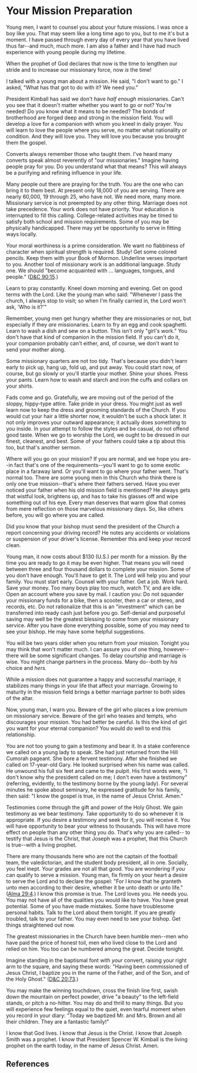 # Your Mission Preparation

Young men, I want to counsel you about your future missions. I was once a boy
like you. That may seem like a long time ago to you, but to me it's but a
moment. I have passed through every day of every year that you have lived thus
far--and much, much more. I am also a father and I have had much experience
with young people during my lifetime.

When the prophet of God declares that now is the time to lengthen our stride
and to increase our missionary force, now _is_ the time!

I talked with a young man about a mission. He said, "I don't want to go." I
asked, "What has that got to do with it? We need you."

President Kimball has said we don't have _half enough_ missionaries. Can't you
see that it doesn't matter whether you want to go or not? You're needed! Do
you know what it means to be needed? The bonds of brotherhood are forged deep
and strong in the mission field. You will develop a love for a companion with
whom you kneel in daily prayer. You will learn to love the people where you
serve, no matter what nationality or condition. And they will love you. They
will love you because you brought them the gospel.

Converts always remember those who taught them. I've heard many converts speak
almost reverently of "our missionaries." Imagine having people pray for you.
Do you understand what that means? This will always be a purifying and
refining influence in your life.

Many people out there are praying for the truth. You are the one who can bring
it to them best. At present only 18,000 of you are serving. There are nearly
60,000, 19 through 25, who have not. We need more, many more. Missionary
service is not preempted by any other thing. Marriage does not take
precedence. Your work does not have priority. Your education is interrupted to
fill this calling. College-related activities may be timed to satisfy both
school and mission requirements. Some of you may be physically handicapped.
There may yet be opportunity to serve in fitting ways locally.

Your moral worthiness is a prime consideration. We want no flabbiness of
character when spiritual strength is required. Study! Get some colored
pencils. Keep them with your Book of Mormon. Underline verses important to
you. Another tool of missionary work is an additional language. Study one. We
should "become acquainted with ... languages, tongues, and people." ([D&amp;C
90:15](/scriptures/dc-testament/dc/90.15?lang=eng#14).)

Learn to pray constantly. Kneel down morning and evening. Get on good terms
with the Lord. Like the young man who said: "Whenever I pass the church, I
always stop to visit; so when I'm finally carried in, the Lord won't ask, 'Who
is it?'"

Remember, young men get hungry whether they are missionaries or not, but
especially if they _are_ missionaries. Learn to fry an egg and cook spaghetti.
Learn to wash a dish and sew on a button. This isn't only "girl's work." You
don't have that kind of companion in the mission field. If you can't do it,
your companion probably can't either, and, of course, we don't want to send
your mother along.

Some missionary quarters are not too tidy. That's because you didn't learn
early to pick up, hang up, fold up, and put away. You could start now, of
course, but go slowly or you'll startle your mother. Shine your shoes. Press
your pants. Learn how to wash and starch and iron the cuffs and collars on
your shirts.

Fads come and go. Gratefully, we are moving out of the period of the sloppy,
hippy-type attire. Take pride in your dress. You might just as well learn now
to keep the dress and grooming standards of the Church. If you would cut your
hair a little shorter now, it wouldn't be such a shock later. It not only
improves your outward appearance; it actually does something to you inside. In
your attempt to follow the styles and be casual, do not offend good taste.
When we go to worship the Lord, we ought to be dressed in our finest,
cleanest, and best. Some of your fathers could take a tip about this too, but
that's another sermon.

Where will you go on your mission? If you are normal, and we hope you are--in
fact that's one of the requirements--you'll want to go to some exotic place in
a faraway land. Or you'll want to go where your father went. That's normal
too. There are some young men in this Church who think there is only one true
mission--that's where their fathers served. Have you ever noticed your father
when his old mission field is mentioned? He always gets that wistful look,
brightens up, and has to take his glasses off and wipe something out of his
eye. Every man deserves that warm glow that comes from mere reflection on
those marvelous missionary days. So, like others before, you will go where you
are called.

Did you know that your bishop must send the president of the Church a report
concerning your driving record? He notes any accidents or violations or
suspension of your driver's license. Remember this and keep your record clean.

Young man, it now costs about $130 (U.S.) per month for a mission. By the time
you are ready to go it may be even higher. That means you will need between
three and four thousand dollars to complete your mission. Some of you don't
have enough. You'll have to get it. The Lord will help you and your family.
You must start early. Counsel with your father. Get a job. Work hard. Save
your money. Too many boys play too much, watch TV, and are idle. Open an
account where you save by mail. I caution you: Do not squander your missionary
funds for a bike, then a scooter, then a car or stereo, and records, etc. Do
not rationalize that this is an "investment" which can be transferred into
ready cash just before you go. Self-denial and purposeful saving may well be
the greatest blessing to come from your missionary service. After you have
done everything possible, some of you may need to see your bishop. He may have
some helpful suggestions.

You will be two years older when you return from your mission. Tonight you may
think that won't matter much. I can assure you of one thing, however--there
will be some significant changes. To delay courtship and marriage is wise. You
might change partners in the process. Many do--both by _his_ choice and
_hers._

While a mission does not guarantee a happy and successful marriage, it
stabilizes many things in your life that affect your marriage. Growing to
maturity in the mission field brings a better marriage partner to both sides
of the altar.

Now, young man, I warn you. Beware of the girl who places a low premium on
missionary service. Beware of the girl who teases and tempts, who discourages
your mission. You had better be careful. Is this the kind of girl you want for
your eternal companion? You would do well to end this relationship.

You are not too young to gain a testimony and bear it. In a stake conference
we called on a young lady to speak. She had just returned from the Hill
Cumorah pageant. She bore a fervent testimony. After she finished we called on
17-year-old Gary. He looked surprised when his name was called. He unwound his
full six feet and came to the pulpit. His first words were, "I don't know why
the president called on me; I don't even have a testimony" (referring,
evidently, to the testimony borne by the young lady). For several minutes he
spoke about seminary, he expressed gratitude for his family, then said: "I
know the gospel is true, in the name of Jesus Christ. Amen."

Testimonies come through the gift and power of the Holy Ghost. We gain
testimony as we bear testimony. Take opportunity to do so whenever it is
appropriate. If you desire a testimony and seek for it, you will receive it.
You will have opportunity to bear your witness to thousands. This will have
more effect on people than any other thing you do. That's why you are called--
to testify that Jesus is the Christ, that Joseph was a prophet, that this
Church is true--with a living prophet.

There are many thousands here who are not the captain of the football team,
the valedictorian, and the student body president, all in one. Socially, you
feel inept. Your grades are not all that good. You are wondering if _you_ can
qualify to serve a mission. Young man, fix firmly on your heart a desire to
serve the Lord and to declare the gospel: "For I know that he granteth unto
men according to their desire, whether it be unto death or unto life." ([Alma
29:4](/scriptures/bofm/alma/29.4?lang=eng#3).) I know this promise is true.
The Lord loves you. He needs you. You may not have all of the qualities you
would like to have. You have great potential. Some of you have made mistakes.
Some have troublesome personal habits. Talk to the Lord about them tonight. If
you are greatly troubled, talk to your father. You may even need to see your
bishop. Get things straightened out now.

The greatest missionaries in the Church have been humble men--men who have
paid the price of honest toil, men who lived close to the Lord and relied on
him. You too can be numbered among the great. Decide tonight.

Imagine standing in the baptismal font with _your_ convert, raising your right
arm to the square, and saying these words: "Having been commissioned of Jesus
Christ, I baptize you in the name of the Father, and of the Son, and of the
Holy Ghost." ([D&amp;C 20:73](/scriptures/dc-testament/dc/20.73?lang=eng#72).)

You may make the winning touchdown, cross the finish line first, swish down
the mountain on perfect powder, drive "a beauty" to the left-field stands, or
pitch a no-hitter. You may do and thrill to many things. But you will
experience few feelings equal to the quiet, even tearful moment when you
record in your diary: "Today we baptized Mr. and Mrs. Brown and all their
children. They are a fantastic family!"

I know that God lives. I know that Jesus is the Christ. I know that Joseph
Smith was a prophet. I know that President Spencer W. Kimball is the living
prophet on the earth today, in the name of Jesus Christ. Amen.

## References

